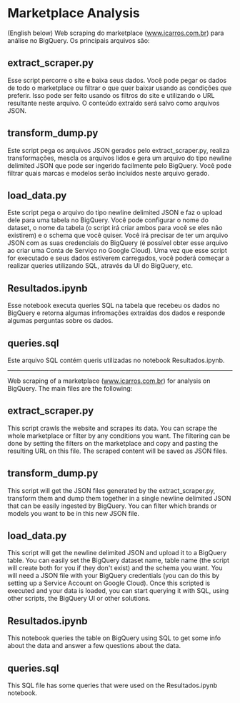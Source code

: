 
# Marketplace Analysis

(English below)
Web scraping do marketplace (www.icarros.com.br) para análise no BigQuery. Os principais arquivos são:

## extract_scraper.py
Esse script percorre o site e baixa seus dados. Você pode pegar os dados de todo o marketplace ou filtrar o que quer baixar usando as condições que preferir. Isso pode ser feito usando os filtros do site e utilizando o URL resultante neste arquivo. O conteúdo extraído será salvo como arquivos JSON.

## transform_dump.py
Este script pega os arquivos JSON gerados pelo extract_scraper.py, realiza transformações, mescla os arquivos lidos e gera um arquivo do tipo newline delimited JSON que pode ser ingerido facilmente pelo BigQuery. Você pode filtrar quais marcas e modelos serão incluídos neste arquivo gerado.

## load_data.py
Este script pega o arquivo do tipo newline delimited JSON e faz o upload dele para uma tabela no BigQuery. Você pode configurar o nome do dataset, o nome da tabela (o script irá criar ambos para você se eles não existirem) e o schema que você quiser. Você irá precisar de ter um arquivo JSON com as suas credenciais do BigQuery (é possível obter esse arquivo ao criar uma Conta de Serviço no Google Cloud). Uma vez que esse script for executado e seus dados estiverem carregados, você poderá começar a realizar queries utilizando SQL, através da UI do BigQuery, etc.

## Resultados.ipynb
Esse notebook executa queries SQL na tabela que recebeu os dados no BigQuery e retorna algumas infromações extraídas dos dados e responde algumas perguntas sobre os dados.

## queries.sql
Este arquivo SQL contém queris utilizadas no notebook Resultados.ipynb.

------------------

Web scraping of a marketplace (www.icarros.com.br) for analysis on BigQuery. The main files are the following:

## extract_scraper.py
This script crawls the website and scrapes its data. You can scrape the whole marketplace or filter by any conditions you want. The filtering can be done by setting the filters on the marketplace and copy and pasting the resulting URL on this file. The scraped content will be saved as JSON files.

## transform_dump.py
This script will get the JSON files generated by the extract_scraper.py, transform them and dump them together in a single newline delimited JSON that can be easily ingested by BigQuery. You can filter which brands or models you want to be in this new JSON file.

## load_data.py
This script will get the newline delimited JSON and upload it to a BigQuery table. You can easily set the BigQuery dataset name, table name (the script will create both for you if they don't exist) and the schema you want. You will need a JSON file with your BigQuery credentials (you can do this by setting up a Service Account on Google Cloud). Once this scripted is executed and your data is loaded, you can start querying it with SQL, using other scripts, the BigQuery UI or other solutions.

## Resultados.ipynb
This notebook queries the table on BigQuery using SQL to get some info about the data and answer a few questions about the data.

## queries.sql
This SQL file has some queries that were used on the Resultados.ipynb notebook.